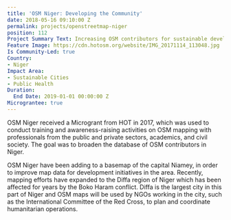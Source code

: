 ```yaml
---
title: 'OSM Niger: Developing the Community'
date: 2018-05-16 09:10:00 Z
permalink: projects/openstreetmap-niger
position: 112
Project Summary Text: Increasing OSM contributors for sustainable development in Niger
Feature Image: https://cdn.hotosm.org/website/IMG_20171114_113048.jpg
Is Community-Led: true
Country:
- Niger
Impact Area:
- Sustainable Cities
- Public Health
Duration:
  End Date: 2019-01-01 00:00:00 Z
Micrograntee: true
---
```


OSM Niger received a Microgrant from HOT in 2017, which was used to conduct training and awareness-raising activities on OSM mapping with professionals from the public and private sectors, academics, and civil society. The goal was to broaden the database of OSM contributors in Niger.

OSM Niger have been adding to a basemap of the capital Niamey, in order to improve map data for development initiatives in the area. Recently, mapping efforts have expanded to the Diffa region of Niger which has been affected for years by the Boko Haram conflict. Diffa is the largest city in this part of Niger and OSM maps will be used by NGOs working in the city, such as the International Committee of the Red Cross, to plan and coordinate humanitarian operations.